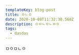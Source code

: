```yaml
---
templateKey: blog-post
title: ㅁㄴㅇ
date: 2020-10-08T11:32:38.568Z
description: ㅇㅁㄴㅇㄴㅁㅇ
tags:
  - dasdas
---
```

ㅁㅇㅁㄴㅇ